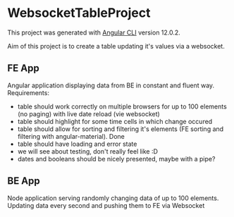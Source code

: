 # WebsocketTableProject

This project was generated with [Angular CLI](https://github.com/angular/angular-cli) version 12.0.2.

Aim of this project is to create a table updating it's values via a websocket.

## FE App
Angular application displaying data from BE in constant and fluent way. Requirements:
- table should work correctly on multiple browsers for up to 100 elements (no paging) with live date reload (vie websocket)
- table should highlight for some time cells in which change occured
- table should allow for sorting and filtering it's elements (FE sorting and filtering with angular-material). Done
- table should have loading and error state
- we will see about testing, don't really feel like :D
- dates and booleans should be nicely presented, maybe with a pipe?

## BE App
Node application serving randomly changing data of up to 100 elements. Updating data every second and pushing them to FE via Websocket

